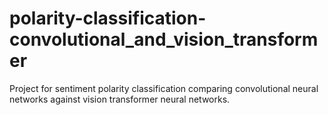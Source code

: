 # polarity-classification-convolutional_and_vision_transformer
Project for sentiment polarity classification comparing convolutional neural networks against vision transformer neural networks.
